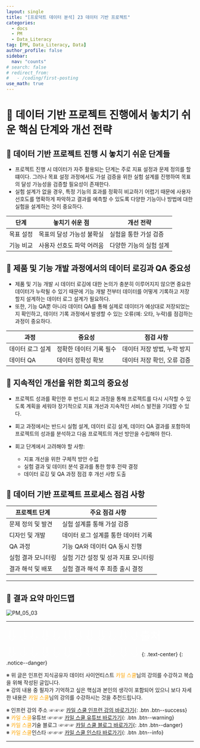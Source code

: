 ```yaml
---
layout: single
title: "[프로덕트 데이터 분석] 23 데이터 기반 프로젝트"
categories:
  - docs
  - PM
  - Data_Literacy
tag: [PM, Data_Literacy, Data]
author_profile: false
sidebar:
  nav: "counts"
# search: false
# redirect_from:
#   - /coding/first-posting
use_math: true
---
```


# 👑 데이터 기반 프로젝트 진행에서 놓치기 쉬운 핵심 단계와 개선 전략

## 🌮 데이터 기반 프로젝트 진행 시 놓치기 쉬운 단계들

- 프로젝트 진행 시 데이터가 자주 활용되는 단계는 주로 지표 설정과 문제 정의를 할 떄이다. 그러나 목표 설정 과정에서도 가설 검증을 위한 실험 설계를 진행하여 목표의 달성 가능성을 검증할 필요성이 존재한다.
- 실험 설계가 없을 경우, 특정 기능의 효과를 정확히 비교하기 어렵기 때문에 사용자 선호도를 명확하게 파악하고 결과를 예측할 수 있도록 다양한 기능이나 방법에 대한 실험을 설계하는 것이 중요하다.

| 단계      | 놓치기 쉬운 점            | 개선 전략               |
| --------- | ------------------------- | ----------------------- |
| 목표 설정 | 목표의 달성 가능성 불확실 | 실험을 통한 가설 검증   |
| 기능 비교 | 사용자 선호도 파악 어려움 | 다양한 기능의 실험 설계 |

## 🌮 제품 및 기능 개발 과정에서의 데이터 로깅과 QA 중요성

- 제품 및 기능 개발 시 데이터 로깅에 대한 논의가 충분히 이루어지지 않으면 중요한 데이터가 누락될 수 있기 때문에 기능 개발 전부터 데이터를 어떻게 기록하고 저장할지 설계하는 데이터 로그 설계가 필요하다.
- 또한, 기능 QA뿐 아니라 데이터 QA를 통해 실제로 데이터가 예상대로 저장되었는지 확인하고, 데이터 기록 과정에서 발생할 수 있는 오류(예: 오타, 누락)를 점검하는 과정이 중요하다.

| 과정             | 중요성                  | 점검 사항                   |
| ---------------- | ----------------------- | --------------------------- |
| 데이터 로그 설계 | 정확한 데이터 기록 필수 | 데이터 저장 방법, 누락 방지 |
| 데이터 QA        | 데이터 정확성 확보      | 데이터 저장 확인, 오류 검증 |

## 🌮 지속적인 개선을 위한 회고의 중요성

- 프로젝트 성과를 확인한 후 반드시 회고 과정을 통해 프로젝트를 다시 시작할 수 있도록 계획을 세워야 장기적으로 지표 개선과 지속적인 서비스 발전을 기대할 수 있다.
- 회고 과정에서는 반드시 실험 설계, 데이터 로깅 설계, 데이터 QA 결과를 포함하여 프로젝트의 성과를 분석하고 다음 프로젝트의 개선 방안을 수립해야 한다.
- 회고 단계에서 고려해야 할 사항:

  - 지표 개선을 위한 구체적 방안 수립
  - 실험 결과 및 데이터 분석 결과를 통한 향후 전략 결정
  - 데이터 로깅 및 QA 과정 점검 후 개선 사항 도출

## 🌮 데이터 기반 프로젝트 프로세스 점검 사항

| 프로젝트 단계      | 주요 점검 사항                       |
| ------------------ | ------------------------------------ |
| 문제 정의 및 발견  | 실험 설계를 통해 가설 검증           |
| 디자인 및 개발     | 데이터 로그 설계를 통한 데이터 기록  |
| QA 과정            | 기능 QA와 데이터 QA 동시 진행        |
| 실험 결과 모니터링 | 실험 기간 설정 및 성과 지표 모니터링 |
| 결과 해석 및 배포  | 실험 결과 해석 후 최종 출시 결정     |

---

## 🌮 결과 요약 마인드맵

![PM_05_03]({{site.url}}/images/2025-03-25-PM/05_03.png)

---

<a style="font-size:30px; color: white;">⇩⇩⇩⇩⇩⇩⇩⇩⇩⇩⇩⇩출처⇩⇩⇩⇩⇩⇩⇩⇩⇩⇩⇩⇩</a>
{: .text-center}
{: .notice--danger}

※ 위 글은 인프런 지식공유자 데이터 사이언티스트 <a style="color: orange;">카일 스쿨</a>님의 강의를 수강하고 복습을 위해 작성된 글입니다.<br>
※ 강의 내용 중 필자가 기억하고 싶은 핵심과 본인의 생각이 포함되어 있으니 보다 자세한 내용은 <a style="color: orange;">카일 스쿨</a>님의 강의를 수강하시는 것을 추천드립니다. <br>

※ 인프런 강의 주소 ☞☞☞ [카일 스쿨 인프런 강의 바로가기](https://www.inflearn.com/course/pm-%EB%8D%B0%EC%9D%B4%ED%84%B0-%EB%A6%AC%ED%84%B0%EB%9F%AC%EC%8B%9C){: .btn .btn--success}<br>
※ <a style="color: orange;">카일 스쿨</a>유튜브 ☞☞☞ [카일 스쿨 유튜브 바로가기](https://www.youtube.com/c/kyleschool){: .btn .btn--warning}<br>
※ <a style="color: orange;">카일 스쿨</a>기술 블로그 ☞☞☞ [카일 스쿨 블로그 바로가기](https://zzsza.github.io/){: .btn .btn--danger}<br>
※ <a style="color: orange;">카일 스쿨</a>인스타 ☞☞☞ [카일 스쿨 인스타 바로가기](https://www.instagram.com/data.scientist/){: .btn .btn--info}

---
